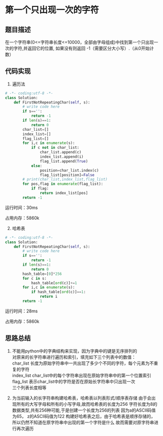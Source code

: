 # 第一个只出现一次的字符


## 题目描述

在一个字符串(0<=字符串长度<=10000，全部由字母组成)中找到第一个只出现一次的字符,并返回它的位置, 如果没有则返回 -1（需要区分大小写）.（从0开始计数）


## 代码实现

1. 遍历法
```python
# -*- coding:utf-8 -*-
class Solution:
    def FirstNotRepeatingChar(self, s):
        # write code here
        if s=='':
            return -1
        if len(s)==1:
            return 0
        char_list=[]
        index_list=[]
        flag_list=[]
        for i,c in enumerate(s):
            if c not in char_list:
                char_list.append(c)
                index_list.append(i)
                flag_list.append(True)
            else:
                position=char_list.index(c)
                flag_list[position]=False
        # print(char_list,index_list,flag_list)
        for pos,flag in enumerate(flag_list):
            if flag:
                return index_list[pos]
        return -1
```
运行时间：30ms

占用内存：5860k

2. 哈希表
```python
# -*- coding:utf-8 -*-
class Solution:
    def FirstNotRepeatingChar(self, s):
        # write code here
        if s=='':
            return -1
        if len(s)==1:
            return 0
        hash_table=[0]*256
        for c in s:
            hash_table[ord(c)]+=1
        for i,c in enumerate(s):
            if hash_table[ord(c)]==1:
                return i
        return -1
```
运行时间：28ms

占用内存：5860k


## 思路总结

1. 不能用python中的字典结构来实现，因为字典中的键是无序排列的  
对原来的长字符串进行遍历和索引，填充如下三个列表中的数值：  
char_list    长度为原始字符串中一共出现了多少个不同的字符，每个元素为不重复的字符  
index_list   char_list中的每个字符串出现在原始字符串中的第一个位置索引  
flag_list    表示char_list中的字符是否在原始长字符串中只出现一次  
三个列表长度相等  

2. 为当前输入的长字符串构建哈希表，哈希表以列表形式/顺序表存储
由于会出现所有的大写字母和所有的小写字母,故而哈希表的长度为256
字符长度为8的数据类型,共有256种可能,于是创建一个长度为256的列表
因为a的ASCII码值为65，   z的ASCII码值为122
构建好哈希表之后，由于哈希表是顺序存储的，所以仍然不知道在原字符串中出现的第一个字符是什么
故而需要对原字符串进行再次遍历